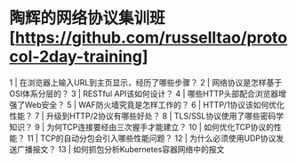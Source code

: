 # 陶辉的网络协议集训班[https://github.com/russelltao/protocol-2day-training]

1 | 在浏览器上输入URL到主页显示，经历了哪些步骤？
2 | 网络协议是怎样基于OSI体系分层的？
3 | RESTful API该如何设计？
4 | 哪些HTTP头部配合浏览器增强了Web安全？
5 | WAF防火墙究竟是怎样工作的？
6 | HTTP/1协议该如何优化性能？
7 | 升级到HTTP/2协议有哪些好处？
8 | TLS/SSL协议使用了哪些密码学知识？
9 | 为何TCP连接要经由三次握手才能建立？
10 | 如何优化TCP协议的性能？
11 | TCP的自动分包会引入哪些性能问题？
12 | 为什么必须使用UDP协议发送广播报文？
13 | 如何抓包分析Kubernetes容器网络中的报文